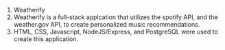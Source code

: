 1. Weatherify 
2. Weatherify is a full-stack applcation that utilizes the spotify API, and the weather.gov API, to create personalized music recommendations.
3. HTML, CSS, Javascript, NodeJS/Express, and PostgreSQL were used to create this application. 
